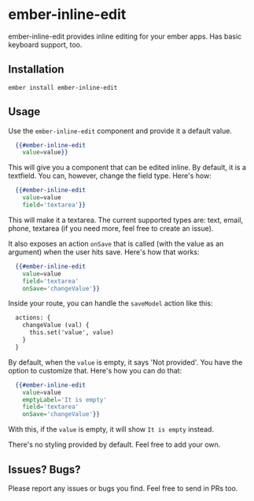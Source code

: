 # ember-inline-edit

ember-inline-edit provides inline editing for your ember apps. Has basic keyboard support, too.

## Installation

`ember install ember-inline-edit`

## Usage

Use the `ember-inline-edit` component and provide it a default value.

```handlebars
  {{#ember-inline-edit
    value=value}}
```

This will give you a component that can be edited inline. By default, it is a textfield. You can, however, change the field type. Here's how:

```handlebars
  {{#ember-inline-edit
    value=value
    field='textarea'}}
```

This will make it a textarea. The current supported types are: text, email, phone, textarea (if you need more, feel free to create an issue).

It also exposes an action `onSave` that is called (with the value as an argument) when the user hits save. Here's how that works:

```handlebars
  {{#ember-inline-edit
    value=value
    field='textarea'
    onSave='changeValue'}}
```

Inside your route, you can handle the `saveModel` action like this:

```handlebars
  actions: {
    changeValue (val) {
      this.set('value', value)
    }
  }
```

By default, when the `value` is empty, it says 'Not provided'. You have the option to customize that. Here's how you can do that:

```handlebars
  {{#ember-inline-edit
    value=value
    emptyLabel='It is empty'
    field='textarea'
    onSave='changeValue'}}
```

With this, if the `value` is empty, it will show `It is empty` instead.

There's no styling provided by default. Feel free to add your own.

## Issues? Bugs?

Please report any issues or bugs you find. Feel free to send in PRs too.
